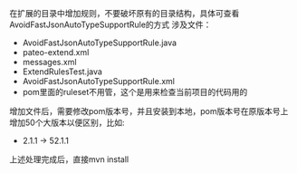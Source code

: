 在扩展的目录中增加规则，不要破坏原有的目录结构，具体可查看AvoidFastJsonAutoTypeSupportRule的方式
涉及文件：
* AvoidFastJsonAutoTypeSupportRule.java
* pateo-extend.xml
* messages.xml
* ExtendRulesTest.java
* AvoidFastJsonAutoTypeSupportRule.xml
* pom里面的ruleset不用管，这个是用来检查当前项目的代码用的

增加文件后，需要修改pom版本号，并且安装到本地，pom版本号在原版本号上增加50个大版本以便区别，比如:
* 2.1.1 -> 52.1.1

上述处理完成后，直接mvn install
